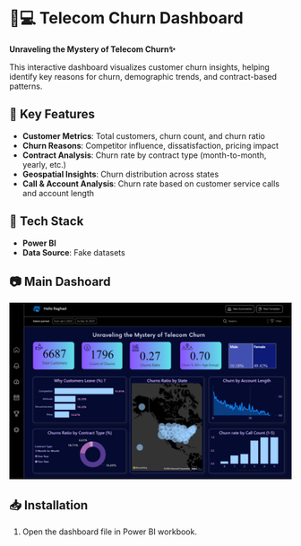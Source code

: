 # 📲💻 Telecom Churn Dashboard  

**Unraveling the Mystery of Telecom Churn✨**  

This interactive dashboard visualizes customer churn insights, helping identify key reasons for churn, demographic trends, and contract-based patterns.  

## 🌌 Key Features  
- **Customer Metrics**: Total customers, churn count, and churn ratio  
- **Churn Reasons**: Competitor influence, dissatisfaction, pricing impact  
- **Contract Analysis**: Churn rate by contract type (month-to-month, yearly, etc.)  
- **Geospatial Insights**: Churn distribution across states  
- **Call & Account Analysis**: Churn rate based on customer service calls and account length  

## 📌 Tech Stack  
- **Power BI**  
- **Data Source**: Fake datasets 

## 📷 Main Dashoard 
![Dashboard Preview](churn_analysis.png)  

## 📥 Installation  
1. Open the dashboard file in Power BI workbook.  

